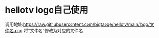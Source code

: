 # hellotv   logo自己使用
调用地址:https://raw.githubusercontent.com/bigtaoge/hellotv/main/logo/文件名.png
将“文件名”修改为对应的文件名
